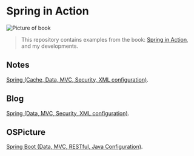 # Spring in Action

![Picture of book](https://images-na.ssl-images-amazon.com/images/I/51gHy16h5TL._SX397_BO1,204,203,200_.jpg)

> This repository contains examples from the book: 
[Spring in Action](https://www.amazon.com/Spring-Action-Covers-4/dp/161729120X), and my developments.

## Notes
[Spring (Cache, Data, MVC, Security, XML configuration)](https://github.com/MrChebik/Notes).

## Blog
[Spring (Data, MVC, Security, XML configuration)](https://github.com/MrChebik/Blog).

## OSPicture
[Spring Boot (Data, MVC, RESTful, Java Configuration)](https://github.com/MrChebik/OSPicture).  